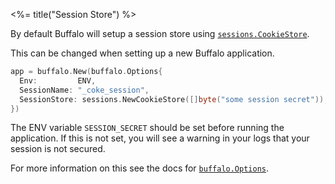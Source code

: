 <%= title("Session Store") %>

By default Buffalo will setup a session store using [`sessions.CookieStore`](http://www.gorillatoolkit.org/pkg/sessions#CookieStore).

This can be changed when setting up a new Buffalo application.

```go
app = buffalo.New(buffalo.Options{
  Env:         ENV,
  SessionName: "_coke_session",
  SessionStore: sessions.NewCookieStore([]byte("some session secret")),
})
```

The ENV variable `SESSION_SECRET` should be set before running the application. If this is not set, you will see a warning in your logs that your session is not secured.

For more information on this see the docs for [`buffalo.Options`](https://godoc.org/github.com/gobuffalo/buffalo#Options).

